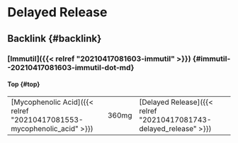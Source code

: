 # Delayed Release


## Backlink {#backlink}


### [Immutil]({{< relref "20210417081603-immutil" >}}) {#immutil--20210417081603-immutil-dot-md}


#### Top {#top}

|                                                                        |       |                                                                    |
|------------------------------------------------------------------------|-------|--------------------------------------------------------------------|
| [Mycophenolic Acid]({{< relref "20210417081553-mycophenolic_acid" >}}) | 360mg | [Delayed Release]({{< relref "20210417081743-delayed_release" >}}) |

